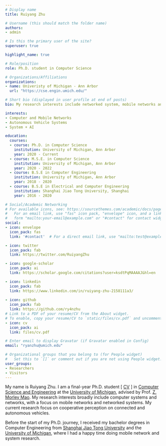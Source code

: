 ```yaml
---
# Display name
title: Ruiyang Zhu

# Username (this should match the folder name)
authors:
- admin

# Is this the primary user of the site?
superuser: true

highlight_name: true

# Role/position
role: Ph.D. student in Computer Science

# Organizations/Affiliations
organizations:
- name: Univeristy of Michigan - Ann Arbor
  url: "https://cse.engin.umich.edu/"

# Short bio (displayed in user profile at end of posts)
bio: My research interests include networked system, mobile networks and operating systems.

interests:
- Computer and Mobile Networks
- Autonomous Vehicle Systems
- System + AI

education:
  courses:
  - course: Ph.D. in Computer Science
    institution: University of Michigan, Ann Arbor
    year: 2020 - Current
  - course: M.S.E. in Computer Science
    institution: University of Michigan, Ann Arbor
    year: 2020 - 2022
  - course: B.S.E in Computer Engineering
    institution: University of Michigan, Ann Arbor
    year: 2018 - 2020
  - course: B.S.E in Electrical and Computer Engineering
    institution: Shanghai Jiao Tong University, Shanghai
    year: 2016 - 2020

# Social/Academic Networking
# For available icons, see: https://sourcethemes.com/academic/docs/page-builder/#icons
#   For an email link, use "fas" icon pack, "envelope" icon, and a link in the
#   form "mailto:your-email@example.com" or "#contact" for contact widget.
social:
- icon: envelope
  icon_pack: fas
  link: '#contact'  # For a direct email link, use "mailto:test@example.org".

- icon: twitter
  icon_pack: fab
  link: https://twitter.com/RuiyangZhu

- icon: google-scholar
  icon_pack: ai
  link: https://scholar.google.com/citations?user=ksdtPqMAAAAJ&hl=en

- icon: linkedin
  icon_pack: fab
  link: https://www.linkedin.com/in/ruiyang-zhu-2158111a3/
  
- icon: github
  icon_pack: fab
  link: https://github.com/ry4nzhu
# Link to a PDF of your resume/CV from the About widget.
# To enable, copy your resume/CV to `static/files/cv.pdf` and uncomment the lines below.
- icon: cv
  icon_pack: ai
  link: files/cv.pdf

# Enter email to display Gravatar (if Gravatar enabled in Config)
email: "ryanzhu@umich.edu"

# Organizational groups that you belong to (for People widget)
#   Set this to `[]` or comment out if you are not using People widget.
user_groups:
- Researchers
- Visitors
---
```


My name is Ruiyang Zhu. I am a final-year Ph.D. student [ [CV](files/cv.pdf) ] in [Computer Science and Engineering](https://cse.engin.umich.edu/) at the [University of Michigan](https://umich.edu/), advised by Prof. [Z. Morley Mao](https://web.eecs.umich.edu/~zmao/). My research interests broadly include computer systems and networks, with a focus on mobile networks and networked systems. My current research focus on cooperative perception on connected and autonomous vehicles.

Before the start of my Ph.D. journey, I received my bachelor degrees in Computer Engineering from [Shanghai Jiao Tong University](http://en.sjtu.edu.cn/) and the [University of Michigan](https://ece.engin.umich.edu/academics/undergraduate-programs/programs/computer-engineering/), where I had a happy time doing mobile network and system research.
